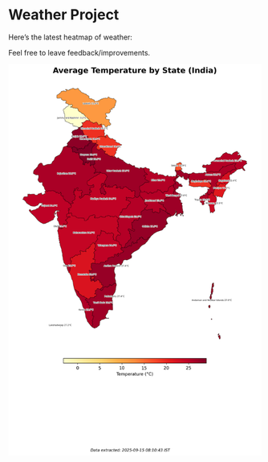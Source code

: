 # Weather Project

Here’s the latest heatmap of weather:

Feel free to leave feedback/improvements.

![India Heatmap](docs/assets/india_heatmap.png?v=C77CAD)
